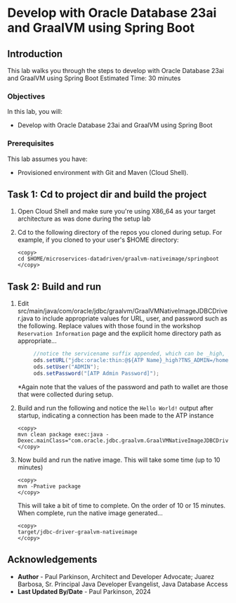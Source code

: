 # Develop with Oracle Database 23ai and GraalVM using Spring Boot

## Introduction

This lab walks you through the steps to develop with Oracle Database 23ai and GraalVM using Spring Boot
Estimated Time: 30 minutes

### Objectives

In this lab, you will:
- Develop with Oracle Database 23ai and GraalVM using Spring Boot

### Prerequisites

This lab assumes you have:
- Provisioned environment with Git and Maven (Cloud Shell).


## Task 1: Cd to project dir and build the project

1. Open Cloud Shell and make sure you're using X86_64 as your target architecture as was done during the setup lab

2. Cd to the following directory of the repos you cloned during setup. For example, if you cloned to your user's $HOME directory:

    ```
    <copy>   
    cd $HOME/microservices-datadriven/graalvm-nativeimage/springboot
    </copy>
    ```   

## Task 2: Build and run

1. Edit src/main/java/com/oracle/jdbc/graalvm/GraalVMNativeImageJDBCDriver.java to include appropriate values for URL, user, and password such as the following. 
   Replace values with those found in the workshop `Reservation Information` page and the explicit home directory path as appropriate...


   ```java
        //notice the servicename suffix appended, which can be _high, _low, ...
		ods.setURL("jdbc:oracle:thin:@${ATP Name}_high?TNS_ADMIN=/home/${MY_HOME_DIR}/myatpwallet");
        ods.setUser("ADMIN");
        ods.setPassword("[ATP Admin Password]");
   ```

   *Again note that the values of the password and path to wallet are those that were collected during setup.

2. Build and run the following and notice the `Hello World!` output after startup, indicating a connection has been made to the ATP instance

    ```
    <copy>   
    mvn clean package exec:java -Dexec.mainClass="com.oracle.jdbc.graalvm.GraalVMNativeImageJDBCDriver"
    </copy>
    ```  


3. Now build and run the native image. This will take some time (up to 10 minutes)

    ```
    <copy>   
    mvn -Pnative package
    </copy>
    ```  
    This will take a bit of time to complete. On the order of 10 or 15 minutes.  When complete, run the native image generated...

    ```
    <copy>   
    target/jdbc-driver-graalvm-nativeimage
    </copy>
    ```  



## Acknowledgements
* **Author** - Paul Parkinson, Architect and Developer Advocate; Juarez Barbosa, Sr. Principal Java Developer Evangelist, Java Database Access
* **Last Updated By/Date** - Paul Parkinson, 2024
